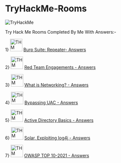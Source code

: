 # TryHackMe-Rooms

<img src="https://tryhackme-badges.s3.amazonaws.com/Yash22222.png" alt="TryHackMe">



Try Hack Me Rooms Completed By Me With Answers:-

1} <img src="https://www.kali.org/tools/burpsuite/images/burpsuite-logo.svg" alt="THM" width="40" height="40"> 
<a href="https://tryhackme.com/room/burpsuiterepeater">Burp Suite: Repeater- </a> <a href="https://github.com/Yash22222/TryHackMe-Rooms/blob/main/Burp%20Suite:%20Repeater">Answers</a>

2} <img src="https://tryhackme-images.s3.amazonaws.com/room-icons/f01d8f4f6c91a870f84c9db7b0650092.png" alt="THM" width="40" height="40"> 
<a href="https://tryhackme.com/room/redteamengagements">Red Team Engagements - </a> <a href="https://github.com/Yash22222/TryHackMe-Rooms/blob/main/Red%20Team%20Engagements">Answers</a>


3} <img src="https://tryhackme-images.s3.amazonaws.com/room-icons/e1797e301a9626f309686ec927866990.png" alt="THM" width="40" height="40"> 
<a href="https://tryhackme.com/room/redteamengagements">What is Networking? - </a> <a href="https://github.com/Yash22222/TryHackMe-Rooms/blob/main/What%20is%20Networking%3F">Answers</a>


4} <img src="https://tryhackme-images.s3.amazonaws.com/room-icons/9c8359d213941312199b6142d3421a57.png" alt="THM" width="40" height="40"> 
<a href="https://tryhackme.com/room/bypassinguac">Bypassing UAC - </a> <a href="https://github.com/Yash22222/TryHackMe-Rooms/blob/main/Bypassing%20UAC">Answers</a>


5} <img src="https://tryhackme-images.s3.amazonaws.com/room-icons/3f520838881aee0c6a245ed2d35bb9dc.png" alt="THM" width="40" height="40"> 
<a href="https://tryhackme.com/room/winadbasics">Active Directory Basics - </a> <a href="https://github.com/Yash22222/TryHackMe-Rooms/blob/main/Active%20Directory%20Basics">Answers</a>


6} <img src="https://tryhackme-images.s3.amazonaws.com/room-icons/ea9887327658c30d21fdbcc63a2b9691.png" alt="THM" width="40" height="40"> 
<a href="https://tryhackme.com/room/solar">Solar, Exploiting log4j - </a> <a href="https://github.com/Yash22222/TryHackMe-Rooms/blob/main/Solar%2C%20Exploiting%20log4j">Answers</a>


7} <img src="https://tryhackme-images.s3.amazonaws.com/room-icons/3b2f3af8e836785fe698356264efbb55.png" alt="THM" width="40" height="40"> 
<a href="https://tryhackme.com/room/owasptop102021">OWASP TOP 10-2021 - </a> <a href="https://github.com/Yash22222/TryHackMe-Rooms/blob/main/OWASP%20TOP%2010%20-%202021">Answers</a>




